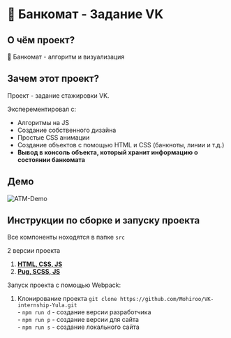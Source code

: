 # 🏧 Банкомат - Задание VK

## О чём проект? 
🏧 Банкомат - алгоритм и визуализация

## Зачем этот проект?
Проект - задание стажировки VK.  

Эксперементировал с:
  - Алгоритмы на JS
  - Создание собственного дизайна
  - Простые CSS анимации
  - Создание объектов с помощью HTML и CSS (банкноты, линии и т.д.)
  - **Вывод в консоль объекта, который хранит информацию о состоянии банкомата**  

## Демо
![ATM-Demo](https://user-images.githubusercontent.com/88396768/161300904-2fe6fc7b-31f0-4979-a3e9-b0161930e202.gif)  

## Инструкции по сборке и запуску проекта
Все компоненты ноходятся в папке `src`

2 версии проекта
  1. [**HTML, CSS, JS**](./CHEK%20IT%20-%20ANSWER)
  2. [**Pug, SCSS, JS**](./src)  

Запуск проекта c помощью Webpack:
  1. Клонирование проекта `git clone https://github.com/Mohiroo/VK-internship-Yula.git`  
    - `npm run d` - создание версии разработчика  
    - `npm run p` - создание версии для сайта  
    - `npm run s` - создание локального сайта
